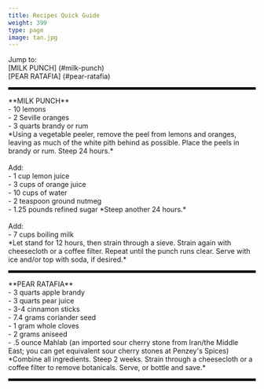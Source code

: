 ```yaml
---
title: Recipes Quick Guide
weight: 399
type: page
image: tan.jpg
---
```


Jump to:
<br>
[MILK PUNCH] (#milk-punch)
<br>
[PEAR RATAFIA] (#pear-ratafia)
<br>
<hr style="border: 2px solid black;" />
**MILK PUNCH**
<br>
- 10 lemons
<br>
- 2 Seville oranges
<br>
- 3 quarts brandy or rum
<br>
*Using a vegetable peeler, remove the peel from lemons and oranges, leaving as much of the white pith behind as possible. Place the peels in brandy or rum. Steep 24 hours.*
<br>
<br>
Add:
<br>
-  1 cup lemon juice
<br>
- 3 cups of orange juice
<br>
- 10 cups of water
<br>
- 2 teaspoon ground nutmeg
<br>
- 1.25 pounds refined sugar
*Steep another 24 hours.*
<br>
<br>
Add:
<br>
- 7 cups  boiling milk
<br>
*Let stand for 12 hours, then strain through a sieve.
Strain again with cheesecloth or a coffee filter.
Repeat until the punch runs clear. Serve with ice and/or top with soda, if desired.*
</div>

<hr style="border: 2px solid black;" />
**PEAR RATAFIA**
<br>
- 3 quarts apple brandy
<br>
- 3 quarts pear juice
<br>
- 3-4 cinnamon sticks
<br>
- 7.4 grams coriander seed
<br>
- 1 gram whole cloves
<br>
- 2 grams aniseed
<br>
- .5 ounce Mahlab (an imported sour cherry stone from Iran/the Middle East; you can get equivalent sour cherry stones at Penzey's Spices)
<br>
*Combine all ingredients. Steep 2 weeks. Strain through a cheesecloth or a coffee filter to remove botanicals. Serve, or bottle and save.*
<br>
<hr style="border: 2px solid black;" />

